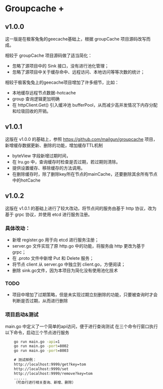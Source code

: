 # Groupcache +

## v1.0.0
这一版是在极客兔兔的geecache基础上，根据 groupCache 项目源码改写而成。

相较于 groupCache 项目源码做了适当简化：
+ 忽略了源项目中的 Sink 接口，没有进行池化管理；
+ 忽略了源项目中关于缓存命中、远程访问、本地访问等等次数的统计；

相较于极客兔兔上的geecache项目增加了许多细节，比如：
+ 本地缓存远程节点数据-hotcache
+ group 查询逻辑更加明确
+ 在 httpClient.Get() 引入缓冲池 bufferPool，从而减少高并发情况下内存分配和垃圾回收的开销。

## v1.0.1
这版在 v1.0.0 的基础上，参照 https://github.com/mailgun/groupcache 项目，新增缓存数据更新、删除的功能，增加缓存TTL机制
+ byteView 字段新增过期时间，
+ 在 lru.go 中，查询缓存时检查是否过期，若过期则清除。
+ 提供设置缓存、移除缓存的方法调用。
+ 在删除缓存时，除了删除key所在节点的mainCache，还要删除其余所有节点中的hotCache

## v1.0.2
这版在 v1.0.1 的基础上进行了较大改动，将节点间的服务由基于 http 协议，改为基于 grpc 协议，并使用 etcd 进行服务注册。

### 具体改动：
+ 新增 register.go 用于向 etcd 进行服务注册；
+ server.go 文件实现了原 http.go 中的功能，将服务由 http 更改为基于 grpc；
+ 在 .proto 文件中新增 Put 和 Delete 服务；
+ 将节点 client 从 server.go 中独立到 client.go，方便阅读；
+ 删除 sink.go文件，因为本项目为简化没有使用池化技术

### TODO
+ 项目中增加了过期策略，但是未实现过期立刻删除的功能，只要被查询时才会判断是否过期，从而进行删除

### 项目启动&测试
main.go 中定义了一个简单的api访问，便于进行查询测试
在三个命令行窗口执行以下命令，启动三个节点进行服务
```cmd
    go run main.go -api=1
    go run main.go -port=8002
    go run main.go -port=8003
    
    # 测试样例：
    http://localhost:9999/get?key=tom
    http://localhost:9999/set
    http://localhost:9999/remove?key=tom
    ......
    （可自行进行相关查询、新增、删除）
```
